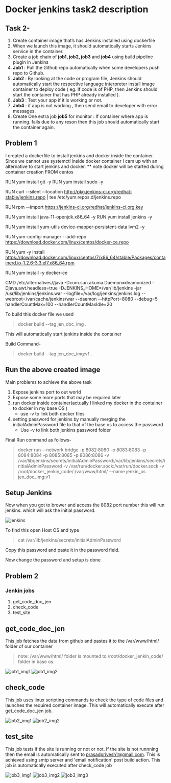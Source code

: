 # Docker jenkins task2 description
## Task 2-
1.  Create container image that’s has Jenkins installed using dockerfile
2.  When we launch this image, it should automatically starts Jenkins service in the container.
3.  Create a job chain of  **job1, job2, job3**  and  **job4** using build pipeline plugin in Jenkins
4.  **Job1**  : Pull the Github repo automatically when some developers push repo to Github.
5.  **Job2**  : By looking at the code or program file, Jenkins should automatically start the respective language interpreter install image container to deploy code ( eg. If code is of PHP, then Jenkins should start the container that has PHP already installed ).
6.  **Job3** : Test your app if it is working or not.
7.  **Job4**  : if app is not working , then send email to developer with error messages.
8.  Create One extra job  **job5**  for monitor : If container where app is running. fails due to any reson then this job should automatically start the container again.

## Problem 1

I created a dockerfile to install jenkins and docker inside the container. Since we cannot use systemctl inside docker container I cam up with an alternative to start jenkins and docker.
** note docker will be started during container creation
FROM centos


RUN yum install git -y
RUN yum install sudo -y 

RUN curl --silent --location http://pkg.jenkins-ci.org/redhat-stable/jenkins.repo | tee /etc/yum.repos.d/jenkins.repo

RUN rpm --import https://jenkins-ci.org/redhat/jenkins-ci.org.key


RUN yum install java-11-openjdk.x86_64 -y
RUN yum install jenkins -y

RUN yum install yum-utils device-mapper-persistent-data lvm2 -y

RUN yum-config-manager --add-repo  https://download.docker.com/linux/centos/docker-ce.repo

RUN yum -y install https://download.docker.com/linux/centos/7/x86_64/stable/Packages/containerd.io-1.2.6-3.3.el7.x86_64.rpm


RUN yum install -y docker-ce

CMD /etc/alternatives//java -Dcom.sun.akuma.Daemon=deamonized -Djava.awt.headless=true -DJENKINS_HOME=/var/lib/jenkins -jar /usr/lib/jenkins/jenkins.war --logfile=/var/log/jenkins/jenkins.log --webroot=/var/cache/jenkins/war --daemon --httpPort=8080 --debug=5 handlerCountMax=100 --handlerCountMaxIdle=20 


To build this docker file we used 
> docker build --tag jen_doc_img .

This will automatically start jenkins inside the container


Build Command-
> docker build --tag jen_doc_img:v1 .

## Run the above created image
Main problems to achieve the above task

 1. Expose jenkins port to out world
 2. Expose some more ports that may be required later
 3. run docker inside container(actually I linked my docker in the container to docker in my base OS )
    * use -v to link both docker files
 4. setting password for jenkins by manually merging the initialAdminPassword file to that of the base os to access the password
    * Use -v to link both jenkins password folder
 

Final Run command as follows- 
> docker run --network bridge -p 8082:8080 -p 8083:8083 -p 8084:8084 -p 8085:8085 -p 8086:8086 -v /var/lib/jenkins/secrets/initialAdminPassword:/var/lib/jenkins/secrets/initialAdminPassword -v /var/run/docker.sock:/var/run/docker.sock -v /root/docker_jenkin_code/:/var/www/html/ --name jenkin_os jen_doc_img:v1

 

## Setup Jenkins 
Now when you got to brower and access the 8082 port number 
this will run jenkins. which will ask the initial password.

![jenkins](https://github.com/narayanhari/JenkinsDocker_Task2/blob/master/jen.png)

To find this open Host OS and type
> cat /var/lib/jenkins/secrets/initialAdminPassword

Copy this password and paste it in the password field.

Now change the password and setup is done

## Problem 2

### Jenkin jobs
1. get_code_doc_jen
2. check_code
3. test_site

## get_code_doc_jen
This job fetches the data from github and pastes it to the /var/www/html/ folder of our container
>note: /var/www/html/ folder is mounted to /root/docker_jenkin_code/ folder in base os.


![job1_img1](https://github.com/prasadpriyesh1/docker_jenkin_task2_description/blob/master/Screenshot%20(96).png)
![job1_img2](https://github.com/prasadpriyesh1/docker_jenkin_task2_description/blob/master/Screenshot%20(97).png)

## check_code
This job uses linux scripting commands to check the type of code files and launches the required container image.
This will automatically execute after get_code_doc_jen job.


![job2_img1](https://github.com/prasadpriyesh1/docker_jenkin_task2_description/blob/master/Screenshot%20(91).png)
![job2_img2](https://github.com/prasadpriyesh1/docker_jenkin_task2_description/blob/master/Screenshot%20(92).png)

## test_site
This job tests if the site is running or not or not. If the site is not runnning then the email is automatically sent to prasadpriyesh1@gmail.com.
This is achieved using smtp server and 'email notification' post build action. This job is automatically executed after check_code job

![job3_img1](https://github.com/prasadpriyesh1/docker_jenkin_task2_description/blob/master/Screenshot%20(93).png)
![job3_img2](https://github.com/prasadpriyesh1/docker_jenkin_task2_description/blob/master/Screenshot%20(94).png)
![job3_img3](https://github.com/prasadpriyesh1/docker_jenkin_task2_description/blob/master/Screenshot%20(1000).png)
